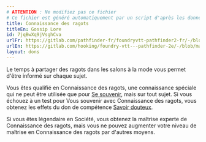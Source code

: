 ```yaml
---
# ATTENTION : Ne modifiez pas ce fichier
# Ce fichier est généré automatiquement par un script d'après les données du module Foundry VTT officiel et de sa traduction
title: Connaissance des ragots
titleEn: Gossip Lore
id: 7jqBwXq9jVsghCva
urlFr: https://gitlab.com/pathfinder-fr/foundryvtt-pathfinder2-fr/-/blob/master/data/feats/7jqBwXq9jVsghCva.htm
urlEn: https://gitlab.com/hooking/foundry-vtt---pathfinder-2e/-/blob/master/packs/data/feats.db/gossip-lore.json
layout: dons
---
```

Le temps à partager des ragots dans les salons à la mode vous permet d'être informé sur chaque sujet.

Vous êtes qualifié en Connaissance des ragots, une connaissance spéciale qui ne peut être utilisée que pour [Se souvenir](../actions/se-souvenir-connaissance.html), mais sur tout sujet. Si vous échouez à un test pour Vous souvenir avec Connaissance des ragots, vous obtenez les effets du don de compétence [Savoir douteux](savoir-douteux.html).

Si vous êtes légendaire en Société, vous obtenez la maîtrise experte de Connaissance des ragots, mais vous ne pouvez augmenter votre niveau de maîtrise en Connaissance des ragots par d'autres moyens.
